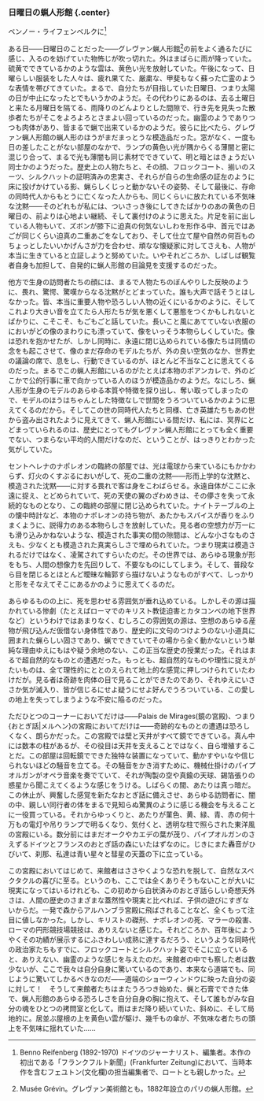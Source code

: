 ### 日曜日の蝋人形館 {.center}

ベンノー・ライフェンベルクに[^1]
[^1]:Benno Reifenberg (1892-1970) ドイツのジャーナリスト、編集者。本作の初出である「フランクフルト新聞」(Frankfurter Zeitung)において、当時本作を含むフェユトン(文化欄)の担当編集者で、ロートとも親しかった。

ある日――日曜日のことだった――グレヴァン蝋人形館[^2]の前をよく通るたびに感じ、入るのを妨げていた物怖じが吹っ切れた。外はまばらに雨が降っていた。硫黄でできているかのような雲は、黄色い光を放射していた。午後になって、日曜らしい服装をした人々は、疲れ果てた、厳粛な、甲斐もなく蘇った亡霊のような表情を帯びてきていた。まるで、自分たちが目指していた日曜日、つまり太陽の日が中止になったとでもいうかのようだ。その代わりにあるのは、去る土曜日と来たる月曜日を隔てる、雨降りのどんよりとした間隙で、行き先を見失った散歩者たちがそこをよろよろとさまよい回っているのだった。幽霊のようでありつつも肉体があり、皆まるで蝋で出来ているかのようだ。彼らに比べたら、グレヴァン蝋人形館の蝋人形のほうがまだまっとうな模造品だった。窓がなく、一度も日の差したことがない部屋のなかで、ランプの黄色い光が隅からくる薄闇と密に混じり合って、まるで光も薄闇も同じ素材でできていて、明と暗とはきょうだい同士かのようだった。歴史上の人物たちと、その顔、フロックコート、揃いのスーツ、シルクハットの証明済みの忠実さ、それらが自らの生命感の証左のように床に投げかけている影、蝋らしくじっと動かないその姿勢、そして最後に、存命の同時代人からもとうに亡くなった人からも、同じくらいに放たれている不気味な沈黙――そのどれもが私には、ついさっき後にしてきたばかりのあの黄色の日曜日の、前よりは心地よい継続、そして裏付けのように思えた。片足を前に出している人物もいて、ズボンが膝下に迫真の何気ないしわを形作る中、首元ではあごが同じくらい迫真の二重あごをなしており、そして仕立て屋や自然の何百ものちょっとしたいいかげんさが力を合わせ、頑なな懐疑家に対してさえも、人物が本当に生きていると立証しようと努めていた。いやそれどころか、しばしば観覧者自身も加担して、自発的に蝋人形館の目論見を支援するのだった。
[^2]: Musée Grévin。グレヴァン美術館とも。1882年設立のパリの蝋人形館。

他方で生身の訪問者たちの顔には、まるで人物たちのぼんやりした反映のように、畏れ、驚愕、驚嘆からなる沈黙がとどまっていた。誰も大声で話そうとはしなかった。皆、本当に重要人物や恐ろしい人物の近くにいるかのように、そしてこれより大きい音を立てたら人形たちが気を悪くして悪態をつくかもしれないとばかりに、こそこそ、もごもごと話していた。長いこと風にあてていない衣服のにおいがどの像のまわりにも漂っていて、像をいっそう本物らしくしていた。像は恐れを抱かせたが、しかし同時に、永遠に閉じ込められている像たちは同情の念をも起こさせて、像のまだ存命のモデルたちが、外の良い空気のなか、世界史の議論の席で、息をし、行動できているのが、ほとんど不当なことに思えてくるのだった。まるでこの蝋人形館にいるのがたとえば本物のポアンカレで、外のどこかで公的行事に車で向かっている人のほうが模造品かのようだ。なにしろ、蝋人形が生身のモデルのあらゆる本質や特徴を探り出し、奪い取ってしまったので、モデルのほうはちゃんとした特徴なしで世間をうろついているかのように思えてくるのだから。そしてこの世の同時代人たちと同様、亡き英雄たちもあの世から盗み出されたように見えてきて、蝋人形館にいる間だけ、私には、冥界にとどまっていられるのは、歴史にとってもグレヴァン蝋人形館にとっても全く重要でない、つまらない平均的人間だけなのだ、ということが、はっきりとわかった気がしていた。

セントヘレナのナポレオンの臨終の部屋では、光は電球から来ているにもかかわらず、灯火のくすぶるにおいがして、死の二重の沈黙――形而上学的な沈黙と、模造された沈黙――に対する畏れで客は身をこわばらせる。永遠自体がここに永遠に捉え、とどめられていて、死の天使の翼のざわめきは、その儚さを失って永続的なものとなり、この臨終の部屋に閉じ込められていた。ナイトテーブルの上の懐中時計など、本物のナポレオンの持ち物が、あたかもスパイスが香りをふりまくように、説得力のある本物らしさを放射していた。見る者の空想力が万一にも滑り込みかねないような、模造された事実の間の隙間は、どんな小さなものさえも、少なくとも模造された真実らしさで埋められていた。つまり現実は模造されるだけではなく、凌駕されてすらいたのだ。その世界では、あらゆる現象が形をもち、人間の想像力を先回りして、不要なものにしてしまう。そして、普段なら目を閉じるとほとんど曖昧な輪郭すら描けないようなものがすべて、しっかりと形をそなえてそこにあるかのように思えてくるのだ。

あらゆるものの上に、死を思わせる雰囲気が垂れ込めている。しかしその源は描かれている惨劇（たとえばローマでのキリスト教徒迫害とカタコンベの地下世界など）というわけではあまりなく、むしろこの雰囲気の源は、空想のあらゆる産物が飛び込んだ仮借ない身体性であり、歴史的に文句のつけようのない小道具に囲まれた蝋らしい固さであり、蝋でできていてその場から全く動かないという単純な理由ゆえにもはや疑う余地のない、この正当な歴史の授業だった。それはまるで超自然的なものとの遭遇だった。もっとも、超自然的なものや理性に捉えがたいものは、全て理性的にととのえられて地上的な感覚に押しつけられていたわけだが。見る者は奇跡を肉体の目で見ることができたのであり、それゆえにいささか気が滅入り、皆が信じるにせよ疑うにせよ好んでうろついている、この愛しの地上を失ってしまうような不安に陥るのだった。

ただひとつのコーナーにおいてだけは――Palais de Mirages(鏡の宮殿)、つまり{おとぎ話|メルヘン}の宮殿においてだけは――奇跡的なものとの遭遇は恐ろしくなく、朗らかだった。この宮殿では壁と天井がすべて鏡でできている。真ん中には数本の柱があるが、その役目は天井を支えることではなく、自ら増殖することだ。この部屋は回転鏡でできた独特な装置になっていて、動かすやいなや信じられないほどの騒音を立てる。その騒音をかき消すために、機械仕掛けのパイプオルガンがオペラ音楽を奏でていて、それが陶製の空や真鍮の天球、錫箔張りの惑星から聞こえてくるような感じをうける。しばらくの間、あたりは真っ暗だ。この休止が、興奮した感覚を新たなおとぎ話に備えさせ、あらゆる訪問者に、闇の中、親しい同行者の体をまるで見知らぬ驚異のように感じる機会を与えることに一役買っている。それからゆっくりと、あたりが菫色、黄、緑、青、赤の何十万もの電灯や吊りランプで明るくなり、気付くと、透明な柱で照らされた東洋風の宮殿にいる。数分前にはまだオークやカエデの葉が茂り、パイプオルガンのさえずるドイツとフランスのおとぎ話の森にいたはずなのに。じきにまた轟音がひびいて、刹那、私達は青い星々と彗星の天蓋の下に立っている。

この宮殿においてはじめて、来館者はささやくような恐れを脱して、自然なスペクタクルの喜びに至る。というのも、ここでは全くありそうもないことが大いに現実になってはいるけれども、この初めから白状済みのおとぎ話らしい奇想天外さは、人間の歴史のさまざまな蓋然性や現実と比べれば、子供の遊びにすぎないからだ。一発で森からアルハンブラ宮殿に飛ばされることなど、全くもって注目に値しなかった。しかし、キリストの磔刑、ナポレオンの死、マラーの殺害、ローマの円形競技場競技は、ありえないと感じた。それどころか、百年後にようやくその功績が展示するにふさわしい成熟に達するだろう、というような同時代の政治家たちもすでに、フロックコートとシルクハット姿でそこに立っていると、ありえない、幽霊のような感じを与えたのだ。来館者の中でも察した者は数少ないが、ここで我々は自分自身に驚いているのであり、本来なら道端でも、同じように驚いてしかるべきなのだ――道端のショーウィンドウに映った自分の姿に対して！　そうして来館者たちはまたうろつき始めた、蝋と石膏でできた体で、蝋人形館のあらゆる恐ろしさを自分自身の胸に抱えて、そして誰もがみな自分の魂をひとつの拷問室と化して。雨はまだ降り続いていた、斜めに、そして局地的に。居並ぶ屋根の上を黄色い雲が駆け、幾千もの傘が、不気味な者たちの頭上を不気味に揺れていた……